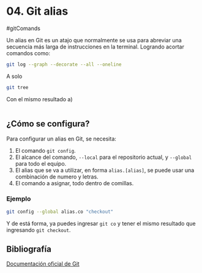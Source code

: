 # 04. Git alias

#gitComands

Un alias en Git es un atajo que normalmente se usa para abreviar una secuencia más larga de instrucciones en la terminal.
Logrando acortar comandos como:

```bash
git log --graph --decorate --all --oneline
```

A solo

```bash
git tree
```

Con el mismo resultado
a) 
```

```
## ¿Cómo se configura?

Para configurar un alias en Git, se necesita:

1. El comando `git config`.
2. El alcance del comando, `--local` para el repositorio actual, y `--global` para todo el equipo.
3. El alias que se va a utilizar, en forma `alias.[alias]`, se puede usar una combinación de numero y letras.
4. El comando a asignar, todo dentro de comillas.

### Ejemplo

```bash
git config --global alias.co "checkout"
```

Y de está forma, ya puedes ingresar `git co` y tener el mismo resultado que ingresando `git checkout`.

## Bibliografía

[Documentación oficial de Git](https://git-scm.com/book/es/v2/Fundamentos-de-Git-Alias-de-Git)
